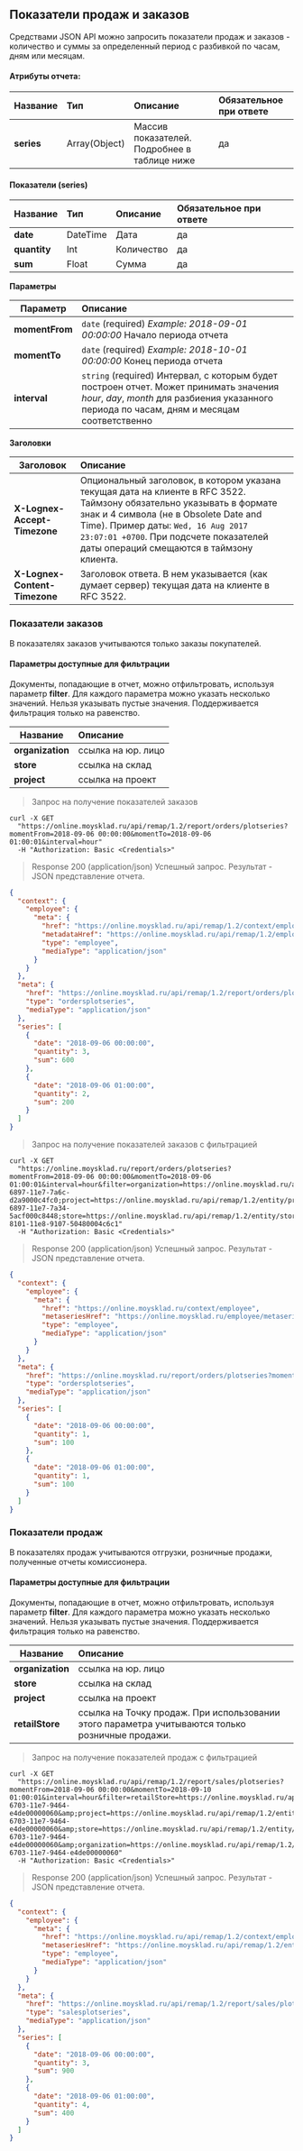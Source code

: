 ## Показатели продаж и заказов
Средствами JSON API можно запросить показатели продаж и заказов - количество и суммы за определенный период с разбивкой по часам, дням или месяцам.

#### Атрибуты отчета:

| Название   | Тип           | Описание                                     | Обязательное при ответе   |
| ---------- | :------------ | :------------------------------------------- | :------------------------ |
| **series** | Array(Object) | Массив показателей. Подробнее в таблице ниже | да                        |

#### Показатели (series)

| Название     | Тип      | Описание                      | Обязательное при ответе   |
| ------------ | :------- | :---------------------------- | :------------------------ |
| **date**     | DateTime | Дата                          | да                        |
| **quantity** | Int      | Количество                    | да                        |
| **sum**      | Float    | Сумма                         | да                        |

**Параметры**

| Параметр                       | Описание                                                                                                                                                                               |
| ------------------------------ | :------------------------------------------------------------------------------------------------------------------------------------------------------------------------------------- |
| **momentFrom**                 | `date` (required) *Example: 2018-09-01 00:00:00* Начало периода отчета                                                                                                                 |
| **momentTo**                   | `date` (required) *Example: 2018-10-01 00:00:00* Конец периода отчета                                                                                                                  |
| **interval**                   | `string` (required) Интервал, с которым будет построен отчет. Может принимать значения *hour*, *day*, *month* для разбиения указанного периода по часам, дням и месяцам соответственно |
 
**Заголовки**

| Заголовок                      | Описание                                                                                                                                                                                                                                                                                    |
| ------------------------------ | :------------------------------------------------------------------------------------------------------------------------------------------------------------------------------------------------------------------------------------------------------------------------------------------ |
| **X-Lognex-Accept-Timezone**   | Опциональный заголовок, в котором указана текущая дата на клиенте в RFC 3522. Таймзону обязательно указывать в формате знак и 4 символа (не в Obsolete Date and Time). Пример даты: `Wed, 16 Aug 2017 23:07:01 +0700`. При подсчете показателей даты операций смещаются в таймзону клиента. |
| **X-Lognex-Content-Timezone**  | Заголовок ответа. В нем указывается (как думает сервер) текущая дата на клиенте в RFC 3522.                                                                                                                                                                                                 |

 
### Показатели заказов

В показателях заказов учитываются только заказы покупателей.

#### Параметры доступные для фильтрации

Документы, попадающие в отчет, можно отфильтровать, используя параметр **filter**. Для каждого параметра можно указать несколько значений. Нельзя указывать пустые значения. Поддерживается фильтрация только на равенство.

| Название                       | Описание                     |
| ------------------------------ | :--------------------------- |
| **organization**               | ссылка на юр. лицо           |
| **store**                      | ссылка на склад              |
| **project**                    | ссылка на проект             |

> Запрос на получение показателей заказов

```shell
curl -X GET
  "https://online.moysklad.ru/api/remap/1.2/report/orders/plotseries?momentFrom=2018-09-06 00:00:00&momentTo=2018-09-06 01:00:01&interval=hour"
  -H "Authorization: Basic <Credentials>"
```

> Response 200 (application/json)
Успешный запрос. Результат - JSON представление отчета.

```json
{
  "context": {
    "employee": {
      "meta": {
        "href": "https://online.moysklad.ru/api/remap/1.2/context/employee",
        "metadataHref": "https://online.moysklad.ru/api/remap/1.2/employee/metadata",
        "type": "employee",
        "mediaType": "application/json"
      }
    }
  },
  "meta": {
    "href": "https://online.moysklad.ru/api/remap/1.2/report/orders/plotseries?momentFrom=2018-09-06 00:00:00&momentTo=2016-09-06 01:00:01&interval=hour",
    "type": "ordersplotseries",
    "mediaType": "application/json"
  },
  "series": [
    {
      "date": "2018-09-06 00:00:00",
      "quantity": 3,
      "sum": 600
    },
    {
      "date": "2018-09-06 01:00:00",
      "quantity": 2,
      "sum": 200
    }
  ]
}
```

> Запрос на получение показателей заказов с фильтрацией

```shell
curl -X GET
  "https://online.moysklad.ru/report/orders/plotseries?momentFrom=2018-09-06 00:00:00&momentTo=2018-09-06 01:00:01&interval=hour&filter=organization=https://online.moysklad.ru/api/remap/1.2/entity/organization/00cd5a99-6897-11e7-7a6c-d2a9000c4fc0;project=https://online.moysklad.ru/api/remap/1.2/entity/project/02e64f51-6897-11e7-7a34-5acf000c8448;store=https://online.moysklad.ru/api/remap/1.2/entity/store/32213d37-8101-11e8-9107-50480004c6c1"
  -H "Authorization: Basic <Credentials>"
```

> Response 200 (application/json)
Успешный запрос. Результат - JSON представление отчета.

```json
{
  "context": {
    "employee": {
      "meta": {
        "href": "https://online.moysklad.ru/context/employee",
        "metaseriesHref": "https://online.moysklad.ru/employee/metaseries",
        "type": "employee",
        "mediaType": "application/json"
      }
    }
  },
  "meta": {
    "href": "https://online.moysklad.ru/report/orders/plotseries?momentFrom=2018-09-06 00:00:00&momentTo=2016-09-06 01:00:01&interval=hour&filter=organization=https://online.moysklad.ru/api/remap/1.2/entity/organization/00cd5a99-6897-11e7-7a6c-d2a9000c4fc0;project=https://online.moysklad.ru/api/remap/1.2/entity/project/02e64f51-6897-11e7-7a34-5acf000c8448;store=https://online.moysklad.ru/api/remap/1.2/entity/store/32213d37-8101-11e8-9107-50480004c6c1",
    "type": "ordersplotseries",
    "mediaType": "application/json"
  },
  "series": [
    {
      "date": "2018-09-06 00:00:00",
      "quantity": 1,
      "sum": 100
    },
    {
      "date": "2018-09-06 01:00:00",
      "quantity": 1,
      "sum": 100
    }
  ]
}
```

### Показатели продаж

В показателях продаж учитываются отгрузки, розничные продажи, полученные отчеты комиссионера.

#### Параметры доступные для фильтрации

Документы, попадающие в отчет, можно отфильтровать, используя параметр **filter**. Для каждого параметра можно указать несколько значений. Нельзя указывать пустые значения. Поддерживается фильтрация только на равенство.

| Название                       | Описание                                                                                        |
| ------------------------------ | :---------------------------------------------------------------------------------------------- |
| **organization**               | ссылка на юр. лицо                                                                              |
| **store**                      | ссылка на склад                                                                                 |
| **project**                    | ссылка на проект                                                                                |
| **retailStore**                | ссылка на Точку продаж. При использовании этого параметра учитываются только розничные продажи. |

> Запрос на получение показателей продаж c фильтрацией

```shell
curl -X GET
  "https://online.moysklad.ru/api/remap/1.2/report/sales/plotseries?momentFrom=2018-09-06 00:00:00&momentTo=2018-09-10 01:00:01&interval=hour&filter=retailStore=https://online.moysklad.ru/api/remap/1.2/entity/retailstore/d9a8a213-6703-11e7-9464-e4de00000060&amp;project=https://online.moysklad.ru/api/remap/1.2/entity/project/d9a8a213-6703-11e7-9464-e4de00000060&amp;store=https://online.moysklad.ru/api/remap/1.2/entity/store/d9a8a213-6703-11e7-9464-e4de00000060&amp;organization=https://online.moysklad.ru/api/remap/1.2/entity/organization/d9a8a213-6703-11e7-9464-e4de00000060"
  -H "Authorization: Basic <Credentials>"
```

> Response 200 (application/json)
Успешный запрос. Результат - JSON представление отчета.

```json
{
  "context": {
    "employee": {
      "meta": {
        "href": "https://online.moysklad.ru/api/remap/1.2/context/employee",
        "metaseriesHref": "https://online.moysklad.ru/api/remap/1.2/entity/employee/metaseries",
        "type": "employee",
        "mediaType": "application/json"
      }
    }
  },
  "meta": {
    "href": "https://online.moysklad.ru/api/remap/1.2/report/sales/plotseries?momentFrom=2018-09-06 00:00:00&momentTo=2018-09-10 01:00:01&interval=hour&filter=retailStore=https://online.moysklad.ru/api/remap/1.2/entity/retailstore/d9a8a213-6703-11e7-9464-e4de00000060&amp;project=https://online.moysklad.ru/api/remap/1.2/entity/project/d9a8a213-6703-11e7-9464-e4de00000060&amp;store=https://online.moysklad.ru/api/remap/1.2/entity/store/d9a8a213-6703-11e7-9464-e4de00000060&amp;organization=https://online.moysklad.ru/api/remap/1.2/entity/organization/d9a8a213-6703-11e7-9464-e4de00000060",
    "type": "salesplotseries",
    "mediaType": "application/json"
  },
  "series": [
    {
      "date": "2018-09-06 00:00:00",
      "quantity": 3,
      "sum": 900
    },
    {
      "date": "2018-09-06 01:00:00",
      "quantity": 4,
      "sum": 400
    }
  ]
}
```

